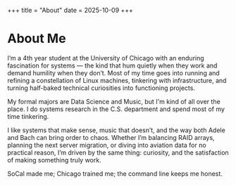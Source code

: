 +++
title = "About"
date = 2025-10-09
+++

# About Me

I’m a 4th year student at the University of Chicago with an enduring fascination for systems — the kind that hum quietly when they work and demand humility when they don’t. Most of my time goes into running and refining a constellation of Linux machines, tinkering with infrastructure, and turning half-baked technical curiosities into functioning projects.

My formal majors are Data Science and Music, but I'm kind of all over the place. I do systems research in the C.S. department and spend most of my time tinkering.

I like systems that make sense, music that doesn’t, and the way both Adele and Bach can bring order to chaos. Whether I’m balancing RAID arrays, planning the next server migration, or diving into aviation data for no practical reason, I’m driven by the same thing: curiosity, and the satisfaction of making something truly work.

SoCal made me; Chicago trained me; the command line keeps me honest.

